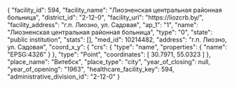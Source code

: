 {
    "facility_id": 594,
    "facility_name": "Лиозненская центральная районная больница",
    "district_id": "2-12-0",
    "facility_url": "https:\/\/liozcrb.by\/",
    "facility_address": "г.п. Лиозно, ул. Садовая",
    "ap_1": "1",
    "name": "Лиозненская центральная районная больница",
    "type": "0",
    "state": "public institution",
    "stats": [],
    "med_id": 10214482,
    "address": "г.п. Лиозно, ул. Садовая",
    "coord_x_y": {
        "crs": {
            "type": "name",
            "properties": {
                "name": "EPSG:4326"
            }
        },
        "type": "Point",
        "coordinates": [
            30.7971,
            55.0323
        ]
    },
    "place_name": "Витебск",
    "place_type": "city",
    "year_of_closing": null,
    "year_of_opening": "1963",
    "healthcare_facility_key": 594,
    "administrative_division_id": "2-12-0"
}